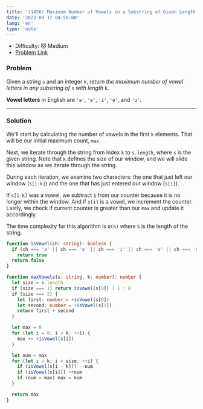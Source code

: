 ```yaml
---
title: '(1456) Maximum Number of Vowels in a Substring of Given Length'
date: '2023-09-17 04:59:00'
lang: 'en'
type: 'note'
---
```


- Difficulty: 😾 Medium
- [Problem Link](https://leetcode.com/problems/maximum-number-of-vowels-in-a-substring-of-given-length/description/?envType=study-plan-v2&envId=leetcode-75)

### Problem

Given a string `s` and an integer `k`, return _the maximum number of vowel letters in any substring of_ `s` _with length_ `k`.

**Vowel letters** in English are `'a'`, `'e'`, `'i'`, `'o'`, and `'u'`.

---

### Solution

We'll start by calculating the number of vowels in the first `k` elements. That will be our initial maximum count, `max`.

Next, we iterate through the string from index `k` to `s.length`, where `s` is the given string.
Note that `k` defines the size of our window, and we will slide this window as we iterate through the string.

During each iteration, we examine two characters: the one that just left our window (`s[i-k]`) and the one that has just entered our window (`s[i]`).

If `s[i-k]` was a vowel, we subtract `1` from our counter because it is no longer within the window. And if `s[i]` is a vowel, we increment the counter. Lastly, we check if current counter is greater than our `max` and update it accordingly.

The time complexity for this algorithm is `O(S)` where `S` is the length of the string.

```ts
function isVowel(ch: string): boolean {
  if (ch === 'a' || ch === 'e' || ch === 'i' || ch === 'o' || ch === 'u')
    return true
  return false
}

function maxVowels(s: string, k: number): number {
  let size = s.length
  if (size === 1) return isVowel(s[0]) ? 1 : 0
  if (size === 2) {
    let first: number = +isVowel(s[0])
    let second: number = +isVowel(s[1])
    return first + second
  }

  let max = 0
  for (let i = 0; i < k; ++i) {
    max += +isVowel(s[i])
  }

  let num = max
  for (let i = k; i < size; ++i) {
    if (isVowel(s[i - k])) --num
    if (isVowel(s[i])) ++num
    if (num > max) max = num
  }

  return max
}
```

